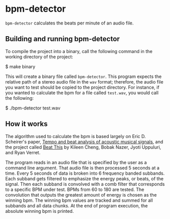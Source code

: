 # bpm-detector

`bpm-detector` calculates the beats per minute of an audio file.

## Building and running bpm-detector

To compile the project into a binary, call the following command in the working directory of the project:

$ make binary

This will create a binary file called `bpm-detector`. This program expects the relative path of a stereo audio file in the `wav` format; therefore, the audio file you want to test should be copied to the project directory. For instance, if you wanted to calculate the bpm for a file called `test.wav`, you would call the following:

$ ./bpm-detector test.wav

## How it works

The algorithm used to calculate the bpm is based largely on Eric D. Scheirer's paper, [Tempo and beat analysis of acoustic musical signals](http://www.iro.umontreal.ca/~pift6080/H09/documents/papers/scheirer_jasa.pdf), and the project called [Beat This](https://www.clear.rice.edu/elec301/Projects01/beat_sync/index.html) by Kileen Cheng, Bobak Nazer, Jyoti Uppuluri, and Ryan Verret.

The program reads in an audio file that is specified by the user as a command line argument. That audio file is then processed 5 seconds at a time. Every 5 seconds of data is broken into 6 frequency banded subbands. Each subband gets filtered to emphasize the energy peaks, or beats, of the signal. Then each subband is convolved with a comb filter that corresponds to a specific BPM under test. BPMs from 60 to 180 are tested. The convolution that outputs the greatest amount of energy is chosen as the winning bpm. The winning bpm values are tracked and summed for all subbands and all data chunks. At the end of program execution, the absolute winning bpm is printed.




